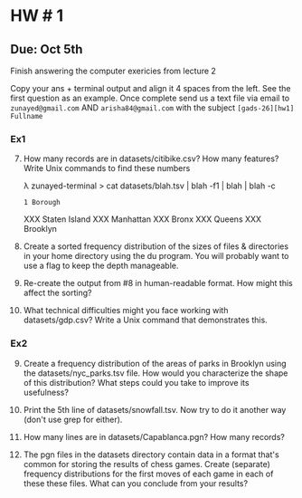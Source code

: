 # HW # 1 
## Due: Oct 5th   
   
   
Finish answering the computer exericies from lecture 2   

Copy your ans + terminal output and align it 4 spaces from the left. See the first question as an example. Once complete send us a text file via email  to `zunayed@gmail.com` AND `arisha84@gmail.com`  with the subject `[gads-26][hw1] Fullname`
### Ex1

7) How many records are in datasets/citibike.csv? How many features? Write Unix commands to find these numbers


    λ zunayed-terminal > cat datasets/blah.tsv | blah -f1 | blah | blah -c 

       1 Borough
     XXX Staten Island
     XXX Manhattan
     XXX Bronx
     XXX Queens
     XXX Brooklyn
 

8) Create a sorted frequency distribution of the sizes of files & directories in your home directory using the du program. You will probably want to use a flag to keep the depth manageable.

9) Re-create the output from #8 in human-readable format. How might this affect the sorting?

10) What technical difficulties might you face working with datasets/gdp.csv? Write a Unix command that demonstrates this.


### Ex2

9) Create a frequency distribution of the areas of parks in Brooklyn using the datasets/nyc_parks.tsv file. How would you characterize the shape of this distribution? What steps could you take to improve its usefulness?

10) Print the 5th line of datasets/snowfall.tsv. Now try to do it another way (don't use grep for either).

11) How many lines are in datasets/Capablanca.pgn? How many records?

12) The pgn files in the datasets directory contain data in a format that's common for storing the results of chess games. Create (separate) frequency distributions for the first moves of each game in each of these these files. What can you conclude from your results?

